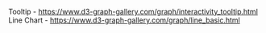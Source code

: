 Tooltip - https://www.d3-graph-gallery.com/graph/interactivity_tooltip.html
Line Chart - https://www.d3-graph-gallery.com/graph/line_basic.html
